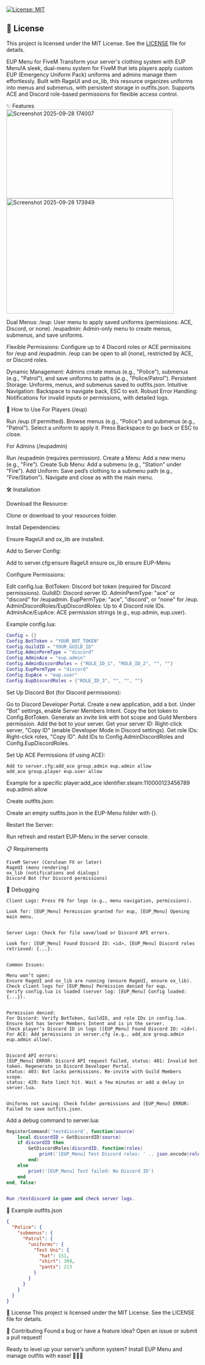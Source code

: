 [![License: MIT](https://img.shields.io/badge/License-MIT-yellow.svg)](https://opensource.org/licenses/MIT)
## 📜 License

This project is licensed under the MIT License. See the [LICENSE](LICENSE) file for details.

EUP Menu for FiveM
Transform your server's clothing system with EUP Menu!A sleek, dual-menu system for FiveM that lets players apply custom EUP (Emergency Uniform Pack) uniforms and admins manage them effortlessly. Built with RageUI and ox_lib, this resource organizes uniforms into menus and submenus, with persistent storage in outfits.json. Supports ACE and Discord role-based permissions for flexible access control.

✨ Features
<img width="436" height="233" alt="Screenshot 2025-09-28 174007" src="https://github.com/user-attachments/assets/c46ff7ce-0200-4b4f-b31c-e1ec76dd55a0" /> 
<img width="439" height="302" alt="Screenshot 2025-09-28 173949" src="https://github.com/user-attachments/assets/1e5b7409-a726-4000-9923-300713ff1536" />

Dual Menus:
/eup: User menu to apply saved uniforms (permissions: ACE, Discord, or none).
/eupadmin: Admin-only menu to create menus, submenus, and save uniforms.


Flexible Permissions:
Configure up to 4 Discord roles or ACE permissions for /eup and /eupadmin.
/eup can be open to all (none), restricted by ACE, or Discord roles.


Dynamic Management: Admins create menus (e.g., "Police"), submenus (e.g., "Patrol"), and save uniforms to paths (e.g., "Police/Patrol").
Persistent Storage: Uniforms, menus, and submenus saved to outfits.json.
Intuitive Navigation: Backspace to navigate back, ESC to exit.
Robust Error Handling: Notifications for invalid inputs or permissions, with detailed logs.


🚀 How to Use
For Players (/eup)

Run /eup (if permitted).
Browse menus (e.g., "Police") and submenus (e.g., "Patrol").
Select a uniform to apply it.
Press Backspace to go back or ESC to close.

For Admins (/eupadmin)

Run /eupadmin (requires permission).
Create a Menu: Add a new menu (e.g., "Fire").
Create Sub Menu: Add a submenu (e.g., "Station" under "Fire").
Add Uniform: Save ped’s clothing to a submenu path (e.g., "Fire/Station").
Navigate and close as with the main menu.


🛠️ Installation

Download the Resource:

Clone or download to your resources folder.


Install Dependencies:

Ensure RageUI and ox_lib are installed.


Add to Server Config:

Add to server.cfg:ensure RageUI
ensure ox_lib
ensure EUP-Menu




Configure Permissions:

Edit config.lua:
BotToken: Discord bot token (required for Discord permissions).
GuildID: Discord server ID.
AdminPermType: "ace" or "discord" for /eupadmin.
EupPermType: "ace", "discord", or "none" for /eup.
AdminDiscordRoles/EupDiscordRoles: Up to 4 Discord role IDs.
AdminAce/EupAce: ACE permission strings (e.g., eup.admin, eup.user).


Example config.lua:
```lua
Config = {}
Config.BotToken = "YOUR_BOT_TOKEN"
Config.GuildID = "YOUR_GUILD_ID"
Config.AdminPermType = "discord"
Config.AdminAce = "eup.admin"
Config.AdminDiscordRoles = {"ROLE_ID_1", "ROLE_ID_2", "", ""}
Config.EupPermType = "discord"
Config.EupAce = "eup.user"
Config.EupDiscordRoles = {"ROLE_ID_3", "", "", ""}
```


Set Up Discord Bot (for Discord permissions):

Go to Discord Developer Portal.
Create a new application, add a bot.
Under "Bot" settings, enable Server Members Intent.
Copy the bot token to Config.BotToken.
Generate an invite link with bot scope and Guild Members permission.
Add the bot to your server.
Get your server ID: Right-click server, "Copy ID" (enable Developer Mode in Discord settings).
Get role IDs: Right-click roles, "Copy ID".
Add IDs to Config.AdminDiscordRoles and Config.EupDiscordRoles.


Set Up ACE Permissions (if using ACE):
```config
Add to server.cfg:add_ace group.admin eup.admin allow
add_ace group.player eup.user allow
```


Example for a specific player:add_ace identifier.steam:110000123456789 eup.admin allow


Create outfits.json:

Create an empty outfits.json in the EUP-Menu folder with {}.


Restart the Server:

Run refresh and restart EUP-Menu in the server console.




📋 Requirements
```
FiveM Server (Cerulean FX or later)
RageUI (menu rendering)
ox_lib (notifications and dialogs)
Discord Bot (for Discord permissions)
```

🐛 Debugging
```
Client Logs: Press F8 for logs (e.g., menu navigation, permissions).

Look for: [EUP_Menu] Permission granted for eup, [EUP_Menu] Opening main menu.


Server Logs: Check for file save/load or Discord API errors.

Look for: [EUP_Menu] Found Discord ID: <id>, [EUP_Menu] Discord roles retrieved: {...}.


Common Issues:

Menu won’t open:
Ensure RageUI and ox_lib are running (ensure RageUI, ensure ox_lib).
Check client logs for [EUP_Menu] Permission denied for eup.
Verify config.lua is loaded (server log: [EUP_Menu] Config loaded: {...}).


Permission denied:
For Discord: Verify BotToken, GuildID, and role IDs in config.lua.
Ensure bot has Server Members Intent and is in the server.
Check player’s Discord ID in logs ([EUP_Menu] Found Discord ID: <id>).
For ACE: Add permissions in server.cfg (e.g., add_ace group.admin eup.admin allow).


Discord API errors:
[EUP_Menu] ERROR: Discord API request failed, status: 401: Invalid bot token. Regenerate in Discord Developer Portal.
status: 403: Bot lacks permissions. Re-invite with Guild Members scope.
status: 429: Rate limit hit. Wait a few minutes or add a delay in server.lua.


Uniforms not saving: Check folder permissions and [EUP_Menu] ERROR: Failed to save outfits.json.
```

Add a debug command to server.lua:
```lua
RegisterCommand('testdiscord', function(source)
    local discordID = GetDiscordID(source)
    if discordID then
        GetDiscordRoles(discordID, function(roles)
            print('[EUP_Menu] Test Discord roles: ' .. json.encode(roles))
        end)
    else
        print('[EUP_Menu] Test failed: No Discord ID')
    end
end, false)


Run /testdiscord in-game and check server logs.
```

📝 Example outfits.json
```json
{
  "Police": {
    "submenus": {
      "Patrol": {
        "uniforms": {
          "Test Uni": {
            "hat": 151,
            "shirt": 309,
            "pants": 213
          }
        }
      }
    }
  }
}
```


📜 License
This project is licensed under the MIT License. See the LICENSE file for details.

🌟 Contributing
Found a bug or have a feature idea? Open an issue or submit a pull request!


Ready to level up your server’s uniform system? Install EUP Menu and manage outfits with ease! 🚓👨‍🚒



